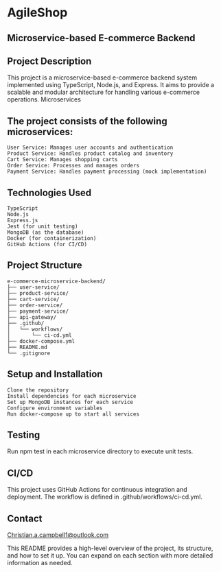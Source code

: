 # AgileShop
## Microservice-based E-commerce Backend
## Project Description

This project is a microservice-based e-commerce backend system implemented using TypeScript, Node.js, and Express. It aims to provide a scalable and modular architecture for handling various e-commerce operations.
Microservices

## The project consists of the following microservices:

    User Service: Manages user accounts and authentication
    Product Service: Handles product catalog and inventory
    Cart Service: Manages shopping carts
    Order Service: Processes and manages orders
    Payment Service: Handles payment processing (mock implementation)

## Technologies Used

    TypeScript
    Node.js
    Express.js
    Jest (for unit testing)
    MongoDB (as the database)
    Docker (for containerization)
    GitHub Actions (for CI/CD)

## Project Structure
```
e-commerce-microservice-backend/
├── user-service/
├── product-service/
├── cart-service/
├── order-service/
├── payment-service/
├── api-gateway/
├── .github/
│   └── workflows/
│       └── ci-cd.yml
├── docker-compose.yml
├── README.md
└── .gitignore
```

## Setup and Installation

    Clone the repository
    Install dependencies for each microservice
    Set up MongoDB instances for each service
    Configure environment variables
    Run docker-compose up to start all services

## Testing

Run npm test in each microservice directory to execute unit tests.
## CI/CD

This project uses GitHub Actions for continuous integration and deployment. The workflow is defined in .github/workflows/ci-cd.yml.


## Contact

Christian.a.campbell1@outlook.com

This README provides a high-level overview of the project, its structure, and how to set it up. You can expand on each section with more detailed information as needed.
